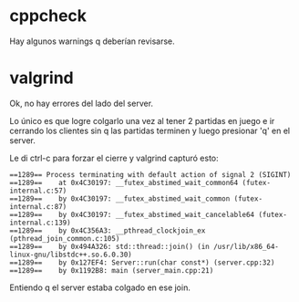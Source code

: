 # cppcheck

Hay algunos warnings q deberían revisarse.

# valgrind

Ok, no hay errores del lado del server.

Lo único es que logre colgarlo una vez al tener 2 partidas en juego e ir
cerrando los clientes sin q las partidas terminen y luego presionar 'q'
en el server.

Le di ctrl-c para forzar el cierre y valgrind capturó esto:

```
==1289== Process terminating with default action of signal 2 (SIGINT)
==1289==    at 0x4C30197: __futex_abstimed_wait_common64 (futex-internal.c:57)
==1289==    by 0x4C30197: __futex_abstimed_wait_common (futex-internal.c:87)
==1289==    by 0x4C30197: __futex_abstimed_wait_cancelable64 (futex-internal.c:139)
==1289==    by 0x4C356A3: __pthread_clockjoin_ex (pthread_join_common.c:105)
==1289==    by 0x494A326: std::thread::join() (in /usr/lib/x86_64-linux-gnu/libstdc++.so.6.0.30)
==1289==    by 0x127EF4: Server::run(char const*) (server.cpp:32)
==1289==    by 0x1192B8: main (server_main.cpp:21)
```

Entiendo q el server estaba colgado en ese join.
